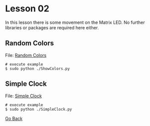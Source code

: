 # Lesson 02

In this lesson there is some movement on the Matrix LED. No further libraries or packages are required here either.

## Random Colors

File: [Random Colors](./ShowRandomColors.py)

```shell
# execute example
$ sudo python ./ShowColors.py
```

## Simple Clock

File: [Simple Clock](./SimpleClock.py)

```shell
# execute example
$ sudo python ./SimpleClock.py
```

[Go Back](../readme.md)
